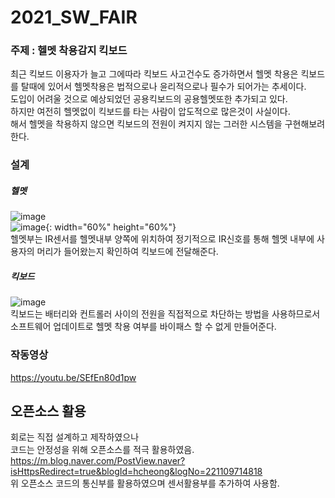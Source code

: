 # 2021_SW_FAIR

### 주제 : 헬멧 착용감지 킥보드
최근 킥보드 이용자가 늘고 그에따라 킥보드 사고건수도 증가하면서 헬멧 착용은 킥보드를 탈때에 있어서 헬멧착용은 법적으로나 윤리적으로나 필수가 되어가는 추세이다.\
도입이 어려울 것으로 예상되었던 공용킥보드의 공용헬멧또한 추가되고 있다.\
하지만 여전히 헬멧없이 킥보드를 타는 사람이 압도적으로 많은것이 사실이다.\
해서 헬멧을 착용하지 않으면 킥보드의 전원이 켜지지 않는 그러한 시스템을 구현해보려 한다.

### 설계

##### 헬멧
![image](https://user-images.githubusercontent.com/34888425/142860403-a5cf80b8-46f5-496c-b282-1fbc8f2b2701.png)\
![image](https://user-images.githubusercontent.com/34888425/142861585-7a379730-0f55-4ecf-a299-fb7b952959b0.png){: width="60%" height="60%"}\
헬멧부는 IR센서를 헬멧내부 양쪽에 위치하여 정기적으로 IR신호를 통해 헬멧 내부에 사용자의 머리가 들어왔는지 확인하여 킥보드에 전달해준다.


##### 킥보드
![image](https://user-images.githubusercontent.com/34888425/142860696-d33f8e5b-65a0-4c8e-93b5-ca109a533b8b.png)\
킥보드는 배터리와 컨트롤러 사이의 전원을 직접적으로 차단하는 방법을 사용하므로서 소프트웨어 업데이트로 헬멧 착용 여부를 바이패스 할 수 없게 만들어준다.

### 작동영상
https://youtu.be/SEfEn80d1pw

## 오픈소스 활용

회로는 직접 설계하고 제작하였으나\
코드는 안정성을 위해 오픈소스를 적극 활용하였음.\
https://m.blog.naver.com/PostView.naver?isHttpsRedirect=true&blogId=hcheong&logNo=221109714818 \
위 오픈소스 코드의 통신부를 활용하였으며 센서활용부를 추가하여 사용함.
